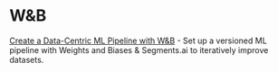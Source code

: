 # W\&B

[Create a Data-Centric ML Pipeline with W\&B](https://segments.ai/blog/wandb-integration) - Set up a versioned ML pipeline with Weights and Biases & Segments.ai to iteratively improve datasets.
